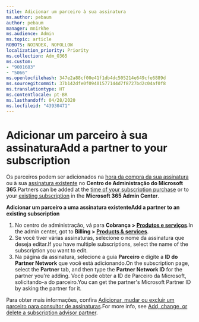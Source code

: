 ```yaml
---
title: Adicionar um parceiro à sua assinatura
ms.author: pebaum
author: pebaum
manager: mnirkhe
ms.audience: Admin
ms.topic: article
ROBOTS: NOINDEX, NOFOLLOW
localization_priority: Priority
ms.collection: Adm_O365
ms.custom:
- "9001683"
- "5066"
ms.openlocfilehash: 347e2a88cf00e41f1db4dc505214e649cfe6889d
ms.sourcegitcommit: 37b142dfe0f09401577144d7f8727bd2c04af0f8
ms.translationtype: HT
ms.contentlocale: pt-BR
ms.lasthandoff: 04/28/2020
ms.locfileid: "43930471"
---
```

# <a name="add-a-partner-to-your-subscription"></a><span data-ttu-id="5b87c-102">Adicionar um parceiro à sua assinatura</span><span class="sxs-lookup"><span data-stu-id="5b87c-102">Add a partner to your subscription</span></span>

<span data-ttu-id="5b87c-103">Os parceiros podem ser adicionados na [hora da compra da sua assinatura](https://docs.microsoft.com/microsoft-365/admin/misc/add-partner?view=o365-worldwide#add-a-partner-at-the-time-of-purchase) ou à sua [assinatura existente](https://docs.microsoft.com/microsoft-365/admin/misc/add-partner?view=o365-worldwide#add-a-partner-to-an-existing-subscription) no **Centro de Administração do Microsoft 365**.</span><span class="sxs-lookup"><span data-stu-id="5b87c-103">Partners can be added at the [time of your subscription purchase](https://docs.microsoft.com/microsoft-365/admin/misc/add-partner?view=o365-worldwide#add-a-partner-at-the-time-of-purchase) or to your [existing subscription](https://docs.microsoft.com/microsoft-365/admin/misc/add-partner?view=o365-worldwide#add-a-partner-to-an-existing-subscription) in the **Microsoft 365 Admin Center**.</span></span>

<span data-ttu-id="5b87c-104">**Adicionar um parceiro a uma assinatura existente**</span><span class="sxs-lookup"><span data-stu-id="5b87c-104">**Add a partner to an existing subscription**</span></span>

1. <span data-ttu-id="5b87c-105">No centro de administração, vá para **Cobrança > [Produtos e serviços](https://go.microsoft.com/fwlink/p/?linkid=842054)**.</span><span class="sxs-lookup"><span data-stu-id="5b87c-105">In the admin center, got to **Billing > [Products & services](https://go.microsoft.com/fwlink/p/?linkid=842054)**.</span></span> 
2. <span data-ttu-id="5b87c-106">Se você tiver várias assinaturas, selecione o nome da assinatura que deseja editar.</span><span class="sxs-lookup"><span data-stu-id="5b87c-106">If you have multiple subscriptions, select the name of the subscription you want to edit.</span></span> 
3. <span data-ttu-id="5b87c-107">Na página da assinatura, selecione a guia **Parceiro** e digite a **ID do Partner Network** que você está adicionando.</span><span class="sxs-lookup"><span data-stu-id="5b87c-107">On the subscription page, select the **Partner** tab, and then type the **Partner Network ID** for the partner you're adding.</span></span> <span data-ttu-id="5b87c-108">Você pode obter a ID de Parceiro da Microsoft, solicitando-a do parceiro.</span><span class="sxs-lookup"><span data-stu-id="5b87c-108">You can get the partner's Microsoft Partner ID by asking the partner for it.</span></span> 

<span data-ttu-id="5b87c-109">Para obter mais informações, confira [Adicionar, mudar ou excluir um parceiro para consultor de assinaturas](https://docs.microsoft.com/microsoft-365/admin/misc/add-partner).</span><span class="sxs-lookup"><span data-stu-id="5b87c-109">For more info, see [Add, change, or delete a subscription advisor partner](https://docs.microsoft.com/microsoft-365/admin/misc/add-partner).</span></span> 
